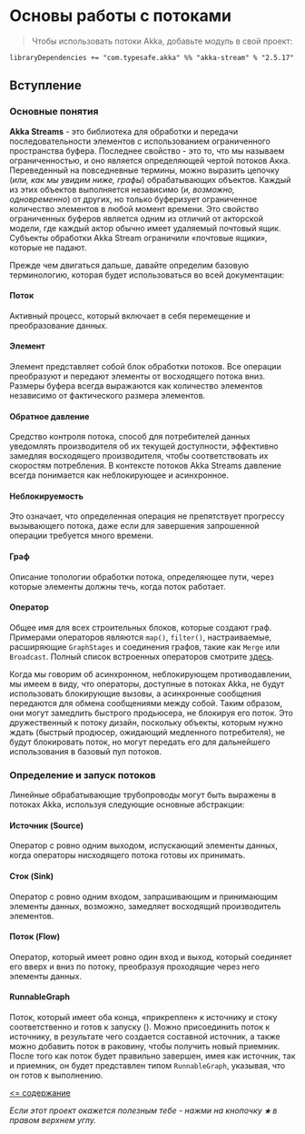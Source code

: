 # Основы работы с потоками

>Чтобы использовать потоки Akka, добавьте модуль в свой проект:
```sbtshell
libraryDependencies += "com.typesafe.akka" %% "akka-stream" % "2.5.17"
```

## Вступление
### Основные понятия
**Akka Streams** - это библиотека для обработки и передачи последовательности элементов с использованием ограниченного 
пространства буфера. Последнее свойство - это то, что мы называем ограниченностью, и оно является определяющей чертой 
потоков Акка. Переведенный на повседневные термины, можно выразить цепочку (_или, как мы увидим ниже, графы_) 
обрабатывающих объектов. Каждый из этих объектов выполняется независимо (_и, возможно, одновременно_) от других, но только 
буферизует ограниченное количество элементов в любой момент времени. Это свойство ограниченных буферов является одним 
из отличий от акторской модели, где каждый актор обычно имеет удаляемый почтовый 
ящик. Субъекты обработки Akka Stream ограничили «почтовые ящики», которые не падают.

Прежде чем двигаться дальше, давайте определим базовую терминологию, которая будет использоваться во всей документации:

#### Поток
Активный процесс, который включает в себя перемещение и преобразование данных.
#### Элемент
Элемент представляет собой блок обработки потоков. Все операции преобразуют и передают элементы от восходящего потока 
вниз. Размеры буфера всегда выражаются как количество элементов независимо от фактического размера элементов.
#### Обратное давление
Средство контроля потока, способ для потребителей данных уведомлять производителя об их текущей доступности, эффективно 
замедляя восходящего производителя, чтобы соответствовать их скоростям потребления. В контексте потоков Akka Streams 
давление всегда понимается как неблокирующее и асинхронное.
#### Неблокируемость
Это означает, что определенная операция не препятствует прогрессу вызывающего потока, даже если для завершения 
запрошенной операции требуется много времени.
#### Граф
Описание топологии обработки потока, определяющее пути, через которые элементы должны течь, когда поток работает.

#### Оператор
Общее имя для всех строительных блоков, которые создают граф. Примерами операторов являются `map()`, `filter()`, 
настраиваемые, расширяющие `GraphStages` и соединения графов, такие как `Merge` или `Broadcast`. Полный список встроенных 
операторов смотрите [здесь](https://doc.akka.io/docs/akka/current/stream/operators/index.html).

Когда мы говорим об асинхронном, неблокирующем противодавлении, мы имеем в виду, что операторы, доступные в потоках 
Akka, не будут использовать блокирующие вызовы, а асинхронные сообщения передаются для обмена сообщениями между собой. 
Таким образом, они могут замедлить быстрого продьюсера, не блокируя его поток. Это дружественный к потоку дизайн, поскольку 
объекты, которым нужно ждать (быстрый продюсер, ожидающий медленного потребителя), не будут блокировать поток, но могут 
передать его для дальнейшего использования в базовый пул потоков.

### Определение и запуск потоков
Линейные обрабатывающие трубопроводы могут быть выражены в потоках Akka, используя следующие основные абстракции:

#### Источник (Source)
Оператор с ровно одним выходом, испускающий элементы данных, когда операторы нисходящего потока готовы их принимать.
#### Сток (Sink)
Оператор с ровно одним входом, запрашивающим и принимающим элементы данных, возможно, замедляет восходящий производитель элементов.
#### Поток (Flow)
Оператор, который имеет ровно один вход и выход, который соединяет его вверх и вниз по потоку, преобразуя проходящие 
через него элементы данных.
#### RunnableGraph
Поток, который имеет оба конца, «прикреплен» к источнику и стоку соответственно и готов к запуску ().
Можно присоединить поток к источнику, в результате чего создается составной источник, а также можно добавить поток в 
раковину, чтобы получить новый приемник. После того как поток будет правильно завершен, имея как источник, так и приемник, 
он будет представлен типом `RunnableGraph`, указывая, что он готов к выполнению.


[<= содержание](https://github.com/steklopod/Akka-Streams/blob/master/readme.md)

_Если этот проект окажется полезным тебе - нажми на кнопочку **`★`** в правом верхнем углу._

